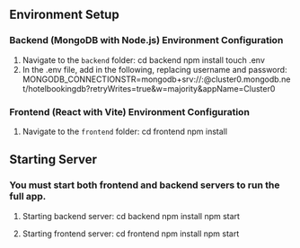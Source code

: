 
## Environment Setup

### Backend (MongoDB with Node.js) Environment Configuration

1. Navigate to the `backend` folder:
   cd backend
   npm install
   touch .env
3. In the .env file, add in the following, replacing username and password:
   MONGODB_CONNECTIONSTR=mongodb+srv://<username>:<password>@cluster0.mongodb.net/hotelbookingdb?retryWrites=true&w=majority&appName=Cluster0

### Frontend (React with Vite) Environment Configuration 

1. Navigate to the `frontend` folder:
   cd frontend
   npm install

## Starting Server

### You must start both frontend and backend servers to run the full app.

1. Starting backend server:
   cd backend
   npm install
   npm start

2. Starting frontend server:
   cd frontend
   npm install
   npm start
